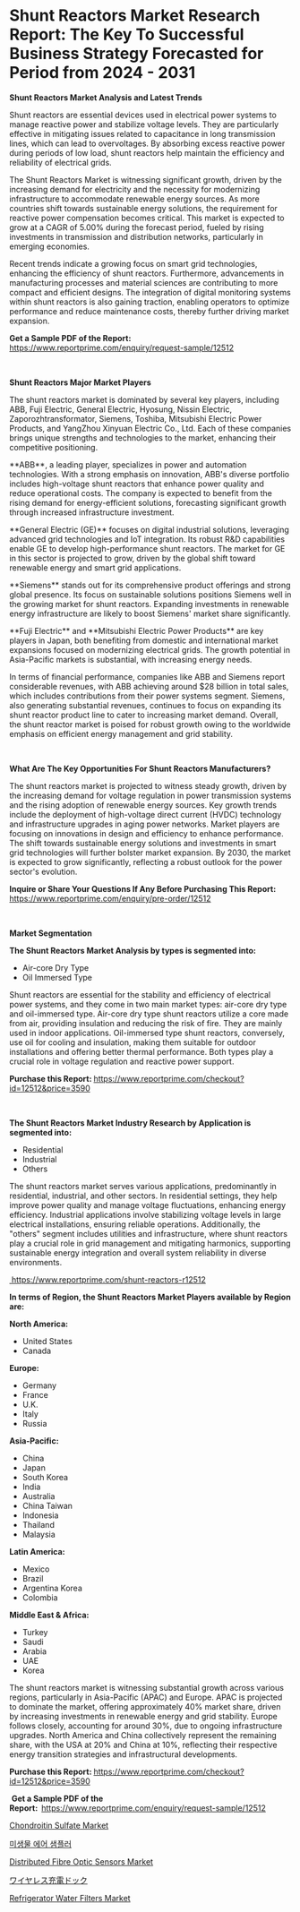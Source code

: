 <p><h1>Shunt Reactors Market Research Report: The Key To Successful Business Strategy Forecasted for Period from 2024 - 2031</h1></p><p><strong>Shunt Reactors Market Analysis and Latest Trends</strong></p>
<p><p>Shunt reactors are essential devices used in electrical power systems to manage reactive power and stabilize voltage levels. They are particularly effective in mitigating issues related to capacitance in long transmission lines, which can lead to overvoltages. By absorbing excess reactive power during periods of low load, shunt reactors help maintain the efficiency and reliability of electrical grids.</p><p>The Shunt Reactors Market is witnessing significant growth, driven by the increasing demand for electricity and the necessity for modernizing infrastructure to accommodate renewable energy sources. As more countries shift towards sustainable energy solutions, the requirement for reactive power compensation becomes critical. This market is expected to grow at a CAGR of 5.00% during the forecast period, fueled by rising investments in transmission and distribution networks, particularly in emerging economies.</p><p>Recent trends indicate a growing focus on smart grid technologies, enhancing the efficiency of shunt reactors. Furthermore, advancements in manufacturing processes and material sciences are contributing to more compact and efficient designs. The integration of digital monitoring systems within shunt reactors is also gaining traction, enabling operators to optimize performance and reduce maintenance costs, thereby further driving market expansion.</p></p>
<p><strong>Get a Sample PDF of the Report:&nbsp;</strong> <a href="https://www.reportprime.com/enquiry/request-sample/12512">https://www.reportprime.com/enquiry/request-sample/12512</a></p>
<p>&nbsp;</p>
<p><strong>Shunt Reactors Major Market Players</strong></p>
<p><p>The shunt reactors market is dominated by several key players, including ABB, Fuji Electric, General Electric, Hyosung, Nissin Electric, Zaporozhtransformator, Siemens, Toshiba, Mitsubishi Electric Power Products, and YangZhou Xinyuan Electric Co., Ltd. Each of these companies brings unique strengths and technologies to the market, enhancing their competitive positioning.</p><p>**ABB**, a leading player, specializes in power and automation technologies. With a strong emphasis on innovation, ABB's diverse portfolio includes high-voltage shunt reactors that enhance power quality and reduce operational costs. The company is expected to benefit from the rising demand for energy-efficient solutions, forecasting significant growth through increased infrastructure investment.</p><p>**General Electric (GE)** focuses on digital industrial solutions, leveraging advanced grid technologies and IoT integration. Its robust R&D capabilities enable GE to develop high-performance shunt reactors. The market for GE in this sector is projected to grow, driven by the global shift toward renewable energy and smart grid applications.</p><p>**Siemens** stands out for its comprehensive product offerings and strong global presence. Its focus on sustainable solutions positions Siemens well in the growing market for shunt reactors. Expanding investments in renewable energy infrastructure are likely to boost Siemens' market share significantly.</p><p>**Fuji Electric** and **Mitsubishi Electric Power Products** are key players in Japan, both benefiting from domestic and international market expansions focused on modernizing electrical grids. The growth potential in Asia-Pacific markets is substantial, with increasing energy needs.</p><p> </p><p>In terms of financial performance, companies like ABB and Siemens report considerable revenues, with ABB achieving around $28 billion in total sales, which includes contributions from their power systems segment. Siemens, also generating substantial revenues, continues to focus on expanding its shunt reactor product line to cater to increasing market demand. Overall, the shunt reactor market is poised for robust growth owing to the worldwide emphasis on efficient energy management and grid stability.</p></p>
<p>&nbsp;</p>
<p><strong>What Are The Key Opportunities For Shunt Reactors Manufacturers?</strong></p>
<p><p>The shunt reactors market is projected to witness steady growth, driven by the increasing demand for voltage regulation in power transmission systems and the rising adoption of renewable energy sources. Key growth trends include the deployment of high-voltage direct current (HVDC) technology and infrastructure upgrades in aging power networks. Market players are focusing on innovations in design and efficiency to enhance performance. The shift towards sustainable energy solutions and investments in smart grid technologies will further bolster market expansion. By 2030, the market is expected to grow significantly, reflecting a robust outlook for the power sector's evolution.</p></p>
<p><strong>Inquire or Share Your Questions If Any Before Purchasing This Report:</strong> <a href="https://www.reportprime.com/enquiry/pre-order/12512">https://www.reportprime.com/enquiry/pre-order/12512</a></p>
<p>&nbsp;</p>
<p><strong>Market Segmentation</strong></p>
<p><strong>The Shunt Reactors Market Analysis by types is segmented into:</strong></p>
<p><ul><li>Air-core Dry Type</li><li>Oil Immersed Type</li></ul></p>
<p><p>Shunt reactors are essential for the stability and efficiency of electrical power systems, and they come in two main market types: air-core dry type and oil-immersed type. Air-core dry type shunt reactors utilize a core made from air, providing insulation and reducing the risk of fire. They are mainly used in indoor applications. Oil-immersed type shunt reactors, conversely, use oil for cooling and insulation, making them suitable for outdoor installations and offering better thermal performance. Both types play a crucial role in voltage regulation and reactive power support.</p></p>
<p><strong>Purchase this Report:&nbsp;</strong><a href="https://www.reportprime.com/checkout?id=12512&price=3590">https://www.reportprime.com/checkout?id=12512&price=3590</a></p>
<p>&nbsp;</p>
<p><strong>The Shunt Reactors Market Industry Research by Application is segmented into:</strong></p>
<p><ul><li>Residential</li><li>Industrial</li><li>Others</li></ul></p>
<p><p>The shunt reactors market serves various applications, predominantly in residential, industrial, and other sectors. In residential settings, they help improve power quality and manage voltage fluctuations, enhancing energy efficiency. Industrial applications involve stabilizing voltage levels in large electrical installations, ensuring reliable operations. Additionally, the "others" segment includes utilities and infrastructure, where shunt reactors play a crucial role in grid management and mitigating harmonics, supporting sustainable energy integration and overall system reliability in diverse environments.</p></p>
<p><a href="https://www.reportprime.com/shunt-reactors-r12512">&nbsp;https://www.reportprime.com/shunt-reactors-r12512</a></p>
<p><strong>In terms of Region, the Shunt Reactors Market Players available by Region are:</strong></p>
<p>
    <p> <strong> North America: </strong>
        <ul>
            <li>United States</li>
            <li>Canada</li>
        </ul>
        </p> 
    <p> <strong> Europe: </strong>
        <ul>
            <li>Germany</li>
            <li>France</li>
            <li>U.K.</li>
            <li>Italy</li>
            <li>Russia</li>
        </ul>
        </p> 
    <p> <strong> Asia-Pacific: </strong>
        <ul>
            <li>China</li>
            <li>Japan</li>
            <li>South Korea</li>
            <li>India</li>
            <li>Australia</li>
            <li>China Taiwan</li>
            <li>Indonesia</li>
            <li>Thailand</li>
            <li>Malaysia</li>
        </ul>
        </p> 
    <p> <strong> Latin America: </strong>
        <ul>
            <li>Mexico</li>
            <li>Brazil</li>
            <li>Argentina Korea</li>
            <li>Colombia</li>
        </ul>
        </p> 
    <p> <strong> Middle East & Africa: </strong>
        <ul>
            <li>Turkey</li>
            <li>Saudi</li>
            <li>Arabia</li>
            <li>UAE</li>
            <li>Korea</li>
        </ul>
    </p>
    </p>
<p><p>The shunt reactors market is witnessing substantial growth across various regions, particularly in Asia-Pacific (APAC) and Europe. APAC is projected to dominate the market, offering approximately 40% market share, driven by increasing investments in renewable energy and grid stability. Europe follows closely, accounting for around 30%, due to ongoing infrastructure upgrades. North America and China collectively represent the remaining share, with the USA at 20% and China at 10%, reflecting their respective energy transition strategies and infrastructural developments.</p></p>
<p><strong>Purchase this Report: </strong><a href="https://www.reportprime.com/checkout?id=12512&price=3590">https://www.reportprime.com/checkout?id=12512&price=3590</a></p>
<p>&nbsp;<strong>Get a Sample PDF of the Report:&nbsp;&nbsp;</strong><a href="https://www.reportprime.com/enquiry/request-sample/12512">https://www.reportprime.com/enquiry/request-sample/12512</a></p>
<p><strong></strong></p>
<p><p><a href="https://medium.com/@patricbguth07/what-are-the-growth-opportunities-and-challenges-in-the-chondroitin-sulfate-market-bc722811f31f">Chondroitin Sulfate Market</a></p><p><a href="https://medium.com/@aishahocikgt/%EB%AF%B8%EC%83%9D%EB%AC%BC-%EA%B3%B5%EA%B8%B0-%EC%83%98%ED%94%8C%EB%9F%AC-%EC%8B%9C%EC%9E%A5-%EB%8F%99%ED%96%A5-%EB%B0%8F-%EC%8B%9C%EC%9E%A5-%EC%84%B1%EC%9E%A5-%EC%A0%84%EB%A7%9D-2024-2031-2cdbe902d9e6">미생물 에어 샘플러</a></p><p><a href="https://github.com/ChiragRp1/Market-Research-Report-List-6/blob/main/distributed-fibre-optic-sensors-market.md">Distributed Fibre Optic Sensors Market</a></p><p><a href="https://medium.com/@jeannesawayn2023/2024%E5%B9%B4%E3%81%8B%E3%82%892031%E5%B9%B4%E3%81%BE%E3%81%A7%E3%81%AE%E3%83%AF%E3%82%A4%E3%83%A4%E3%83%AC%E3%82%B9%E5%85%85%E9%9B%BB%E3%83%89%E3%83%83%E3%82%AF%E5%B8%82%E5%A0%B4%E3%82%B7%E3%82%A7%E3%82%A2%E3%81%A8%E7%AB%B6%E4%BA%89%E7%92%B0%E5%A2%83%E3%81%AB%E9%96%A2%E3%81%99%E3%82%8Binsights-f13a067af626">ワイヤレス充電ドック</a></p><p><a href="https://www.linkedin.com/pulse/market-trends-global-refrigerator-water-filters-forecast-4if3f?trackingId=dto2kkduSveQlqdjifmvXQ%3D%3D">Refrigerator Water Filters Market</a></p></p>